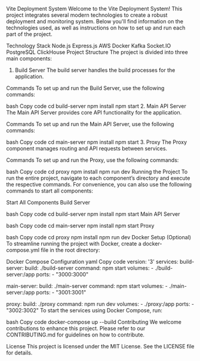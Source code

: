 
Vite Deployment System
Welcome to the Vite Deployment System! This project integrates several modern technologies to create a robust deployment and monitoring system. Below you'll find information on the technologies used, as well as instructions on how to set up and run each part of the project.

Technology Stack
Node.js
Express.js
AWS
Docker
Kafka
Socket.IO
PostgreSQL
ClickHouse
Project Structure
The project is divided into three main components:

1. Build Server
The build server handles the build processes for the application.

Commands
To set up and run the Build Server, use the following commands:

bash
Copy code
cd build-server
npm install
npm start
2. Main API Server
The Main API Server provides core API functionality for the application.

Commands
To set up and run the Main API Server, use the following commands:

bash
Copy code
cd main-server
npm install
npm start
3. Proxy
The Proxy component manages routing and API requests between services.

Commands
To set up and run the Proxy, use the following commands:

bash
Copy code
cd proxy
npm install
npm run dev
Running the Project
To run the entire project, navigate to each component’s directory and execute the respective commands. For convenience, you can also use the following commands to start all components:

Start All Components
Build Server

bash
Copy code
cd build-server
npm install
npm start
Main API Server

bash
Copy code
cd main-server
npm install
npm start
Proxy

bash
Copy code
cd proxy
npm install
npm run dev
Docker Setup (Optional)
To streamline running the project with Docker, create a docker-compose.yml file in the root directory:

Docker Compose Configuration
yaml
Copy code
version: '3'
services:
  build-server:
    build: ./build-server
    command: npm start
    volumes:
      - ./build-server:/app
    ports:
      - "3000:3000"

  main-server:
    build: ./main-server
    command: npm start
    volumes:
      - ./main-server:/app
    ports:
      - "3001:3001"

  proxy:
    build: ./proxy
    command: npm run dev
    volumes:
      - ./proxy:/app
    ports:
      - "3002:3002"
To start the services using Docker Compose, run:

bash
Copy code
docker-compose up --build
Contributing
We welcome contributions to enhance this project. Please refer to our CONTRIBUTING.md for guidelines on how to contribute.

License
This project is licensed under the MIT License. See the LICENSE file for details.
